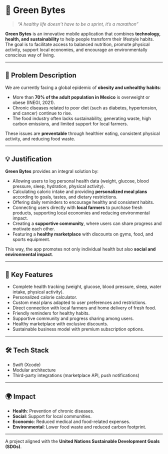 # 🌱 Green Bytes

> *“A healthy life doesn’t have to be a sprint, it’s a marathon”*  

**Green Bytes** is an innovative mobile application that combines **technology, health, and sustainability** to help people transform their lifestyle habits.  
The goal is to facilitate access to balanced nutrition, promote physical activity, support local economies, and encourage an environmentally conscious way of living.  

---

## 🧩 Problem Description
We are currently facing a global epidemic of **obesity and unhealthy habits**:  
- More than **70% of the adult population in Mexico** is overweight or obese (INEGI, 2021).  
- Chronic diseases related to poor diet (such as diabetes, hypertension, and cancer) continue to rise.  
- The food industry often lacks sustainability, generating waste, high carbon emissions, and limited support for local farmers.  

These issues are **preventable** through healthier eating, consistent physical activity, and reducing food waste.  

---

## 💡 Justification
**Green Bytes** provides an integral solution by:  
- Allowing users to log personal health data (weight, glucose, blood pressure, sleep, hydration, physical activity).  
- Calculating caloric intake and providing **personalized meal plans** according to goals, tastes, and dietary restrictions.  
- Offering daily reminders to encourage healthy and consistent habits.  
- Connecting users directly with **local farmers** to purchase fresh products, supporting local economies and reducing environmental impact.  
- Creating a **supportive community**, where users can share progress and motivate each other.  
- Featuring a **healthy marketplace** with discounts on gyms, food, and sports equipment.  

This way, the app promotes not only individual health but also **social and environmental impact**.  

---

## 🚀 Key Features
- Complete health tracking (weight, glucose, blood pressure, sleep, water intake, physical activity).  
- Personalized calorie calculator.  
- Custom meal plans adapted to user preferences and restrictions.  
- Direct connection with local farmers and home delivery of fresh food.  
- Friendly reminders for healthy habits.  
- Supportive community and progress sharing among users.  
- Healthy marketplace with exclusive discounts.  
- Sustainable business model with premium subscription options.  

---

## 🛠️ Tech Stack
- Swift (Xcode)
- Modular architecture
- Third-party integrations (marketplace API, push notifications)

---

## 🌍 Impact
- **Health**: Prevention of chronic diseases.  
- **Social**: Support for local communities.  
- **Economic**: Reduced medical and food-related expenses.  
- **Environmental**: Lower food waste and reduced carbon footprint.  

---
A project aligned with the **United Nations Sustainable Development Goals (SDGs)**.  
